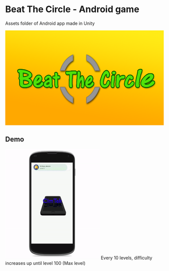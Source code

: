 # Beat The Circle - Android game
<p>Assets folder of Android app made in Unity</p>



<img src="feature.png" alt="Feature graphic" width="600" height="300">

## Demo
<img src="btc.gif" alt="Demo" width="300" height="350">
Every 10 levels, difficulty increases up until level 100 (Max level) <br/>
